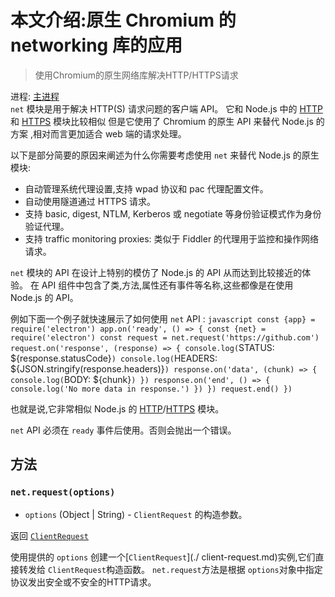 # 本文介绍:原生 Chromium 的 networking 库的应用

> 使用Chromium的原生网络库解决HTTP/HTTPS请求

进程: [主进程](../glossary.md#main-process)      
 `net` 模块是用于解决 HTTP(S) 请求问题的客户端 API。
 它和 Node.js 中的 [HTTP](https://nodejs.org/api/http.html) 和 [HTTPS](https://nodejs.org/api/https.html) 模块比较相似
 但是它使用了 Chromium 的原生 API 来替代 Node.js 的方案 ,相对而言更加适合 web 端的请求处理。

以下是部分简要的原因来阐述为什么你需要考虑使用 `net` 来替代 Node.js 的原生模块:

* 自动管理系统代理设置,支持 wpad 协议和 pac 代理配置文件。
* 自动使用隧道通过 HTTPS 请求。
* 支持 basic, digest, NTLM, Kerberos 或 negotiate 等身份验证模式作为身份验证代理。
* 支持 traffic monitoring proxies: 类似于 Fiddler 的代理用于监控和操作网络请求。

`net` 模块的 API 在设计上特别的模仿了 Node.js 的 API 从而达到比较接近的体验。
在 API 组件中包含了类,方法,属性还有事件等名称,这些都像是在使用 Node.js 的 API。

例如下面一个例子就快速展示了如何使用 `net` API :
`javascript
const {app} = require('electron')
app.on('ready', () => {
  const {net} = require('electron')
  const request = net.request('https://github.com')
  request.on('response', (response) => {
    console.log(`STATUS: ${response.statusCode}`)
    console.log(`HEADERS: ${JSON.stringify(response.headers)}`)
    response.on('data', (chunk) => {
      console.log(`BODY: ${chunk}`)
    })
    response.on('end', () => {
      console.log('No more data in response.')
    })
  })
  request.end()
})
`

也就是说,它非常相似 Node.js 的 [HTTP](https://nodejs.org/api/http.html)/[HTTPS](https://nodejs.org/api/https.html) 模块。

`net` API 必须在 `ready` 事件后使用。否则会抛出一个错误。

## 方法

### `net.request(options)`

* `options` (Object | String) - `ClientRequest` 的构造参数。

返回 [`ClientRequest`](./client-request.md)

使用提供的 `options` 创建一个[`ClientRequest`](./ client-request.md)实例,它们直接转发给 `ClientRequest`构造函数。
 `net.request`方法是根据 `options`对象中指定协议发出安全或不安全的HTTP请求。
